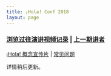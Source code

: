 ```yaml
---
title: ¡Hola! Conf 2018
layout: page
---
```


### [浏览过往演讲视频记录](https://space.bilibili.com/8810223/#!/channel/detail?cid=20842) | [上一期讲者](/2017/07/holaconf17-speaker/)

[¡Hola! 概念宣传片](/2017/06/the-concept-video/) | [常见问题](/faq)

详情稍后更新。
